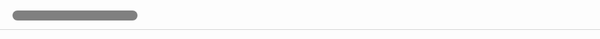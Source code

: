 <html>
<head>
<style> 
body{
    margin:0;
    padding:0;
}
h1{
  display:none;
}
.container-lg {
  max-width: 5000px;
  margin-right: 0;
  margin-left: 0;
}
.px-3 {
  padding-right: 0px !important;
  padding-left: 0px !important;
}
.my-5 {
  margin-top: 0px !important;
  margin-bottom: 0px !important;
}
.markdown-body table {
    display:inline-table;
}
.markdown-body table tr{
    border-top:none;
    background: #f9fafb;
}
.markdown-body table th, .markdown-body table td {
    border:none;
    padding: 0px 5px 0px 32px;
}
.markdown-body img {
    max-width: 100%;
    box-sizing: content-box;
    background-color: none;
}
.markdown-body table tr:nth-child(2n) {
    background-color: white;
}
.mainbody {
    position:fixed;
    height: 100vh;
    width:100vw;
    z-index:1;
}
.newwindow {
  width:250px;
  height:100%;  
  background: white;
  transition: all 1.5s ;
  position:fixed;
  left:250px;
  box-shadow: 0px 6px 4px 6px lightgrey;
  visibility:hidden;
  overflow:hidden;
  z-index:5;
  top:300px;
}
header {
    height: 50px;
    width:100%;
    z-index:2;
    border-bottom:1px solid lightgrey;
    position:fixed;
    top:0;
}
.main {
    display:flex;
    position:relative;
    top:50px;
}
.details {
    height:100vh;
    width:340px;
    border-right: 1px solid lightgrey;
    z-index:4;
}
.overlay {
    height:100%;
    width: 0px;
    position:fixed;
    top:51px;
    left:340px;
    border-right:1px solid lightgrey;
    z-index:3;
    overflow:hidden;
    transition: .3s;
    background:white;
    padding-top:50px;
}
.titleskeleton {
    height:16px;
    background:grey;
    width: 200px;
    border-radius: 10px;
    margin:20px;
}
.dataskeleton {
    height:12px;
    background:lightgrey;
    width: 300px;
    border-radius: 10px;
    margin:20px;
}
.table {
    width:100%;
    padding-left:32px;
}
.tableskeleton {
    height:12px;
    background:#F2F2F2;
    width: 90%;
    border-radius: 10px;
    margin:20px;
}
.fakeinput {
    height:40px;
    background:white;
    border:1px solid lightgrey;
    width: 300px;
    border-radius: 4px;
    margin:20px;
}
.new {
    width:120px;
    height:40px;
    background:transparent;
    color:blue;
    font-weight:bold;
    text-transform:uppercase;
    border:none;
    border-radius:4px;
    overflow:hidden;
}
</style>
</head>
<body>
<div class="mainbody">
<header>
    <div class="titleskeleton"></div>
</div>
<div class="newwindow" id="chartdiv">
    <div class="main">
        <div class="details">
            <button class="new" onClick = "overLay()">New Version</button>
            <div class="titleskeleton"></div>
            <div class="dataskeleton"></div>
            <div class="dataskeleton"></div>
            <div class="dataskeleton"></div>
            <div class="dataskeleton"></div>
            <div class="dataskeleton"></div>
            <div class="dataskeleton"></div>
        </div>
        <div class="table">
            <div class="tableskeleton"></div>
            <div class="tableskeleton"></div>
            <div class="tableskeleton"></div>
            <div class="tableskeleton"></div>
            <div class="tableskeleton"></div>
            <div class="tableskeleton"></div>
            <div class="tableskeleton"></div>
            <div class="tableskeleton"></div>
            <div class="tableskeleton"></div>
            <div class="tableskeleton"></div>
            <div class="tableskeleton"></div>
            <div class="tableskeleton"></div>
            <div class="tableskeleton"></div>
            <div class="tableskeleton"></div>
            
        </div>
    </div>
</div>
<div class="main">
    <div class="details">
        <button class="new" onClick = "overLay()">New Version</button>
        <div class="titleskeleton"></div>
        <div class="dataskeleton"></div>
        <div class="dataskeleton"></div>
        <div class="dataskeleton"></div>
        <div class="dataskeleton"></div>
        <div class="dataskeleton"></div>
        <div class="dataskeleton"></div>
    </div>
    <div class="table">
        <div class="tableskeleton"></div>
        <div class="tableskeleton"></div>
        <div class="tableskeleton"></div>
        <div class="tableskeleton"></div>
        <div class="tableskeleton"></div>
        <div class="tableskeleton"></div>
        <div class="tableskeleton"></div>
        <div class="tableskeleton"></div>
        <div class="tableskeleton"></div>
        <div class="tableskeleton"></div>
        <div class="tableskeleton"></div>
        <div class="tableskeleton"></div>
        <div class="tableskeleton"></div>
        <div class="tableskeleton"></div>
        
    </div>
    <div class="overlay" id="overlay">
        <div class="titleskeleton"></div>
        <div class="fakeinput"></div>
        <div class="fakeinput"></div>
        <div class="fakeinput"></div>
        <button class="new" type="button" onClick = modalExpand()>save</button>
    </div>
</div>
</div>



 
    
<script>
function modalExpand() {
    var modal = document.getElementById('chartdiv');
    modal.style.visibility = "visible"
    modal.style.height = "100vh";
    modal.style.width = "100vw";
    modal.style.position = "fixed";
    modal.style.left = "0";
    modal.style.visibility = "visible";
    modal.style.top = "50px";
    document.getElementById('overlay').style.display = "none";

}
function overLay() {
    var overlay = document.getElementById('overlay');
    overlay.style.width = "350px";
}
</script>

</body>
</html>